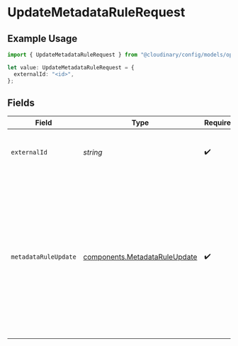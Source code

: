 # UpdateMetadataRuleRequest

## Example Usage

```typescript
import { UpdateMetadataRuleRequest } from "@cloudinary/config/models/operations";

let value: UpdateMetadataRuleRequest = {
  externalId: "<id>",
};
```

## Fields

| Field                                                                                                                                                                                                                                 | Type                                                                                                                                                                                                                                  | Required                                                                                                                                                                                                                              | Description                                                                                                                                                                                                                           | Example                                                                                                                                                                                                                               |
| ------------------------------------------------------------------------------------------------------------------------------------------------------------------------------------------------------------------------------------- | ------------------------------------------------------------------------------------------------------------------------------------------------------------------------------------------------------------------------------------- | ------------------------------------------------------------------------------------------------------------------------------------------------------------------------------------------------------------------------------------- | ------------------------------------------------------------------------------------------------------------------------------------------------------------------------------------------------------------------------------------- | ------------------------------------------------------------------------------------------------------------------------------------------------------------------------------------------------------------------------------------- |
| `externalId`                                                                                                                                                                                                                          | *string*                                                                                                                                                                                                                              | :heavy_check_mark:                                                                                                                                                                                                                    | The unique identifier of the metadata rule.                                                                                                                                                                                           |                                                                                                                                                                                                                                       |
| `metadataRuleUpdate`                                                                                                                                                                                                                  | [components.MetadataRuleUpdate](../../models/components/metadataruleupdate.md)                                                                                                                                                        | :heavy_check_mark:                                                                                                                                                                                                                    | N/A                                                                                                                                                                                                                                   | {<br/>"external_id": "1234567890",<br/>"metadata_field_id": "abcdefghij",<br/>"name": "My Rule",<br/>"condition": {<br/>"metadata_field_id": "qrstuvwxyz",<br/>"populated": true<br/>},<br/>"result": {<br/>"apply_value": {<br/>"value": "my value",<br/>"mode": "default"<br/>}<br/>}<br/>} |